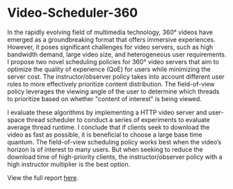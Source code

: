 # Video-Scheduler-360

In the rapidly evolving field of multimedia technology, 360°
videos have emerged as a groundbreaking format that offers
immersive experiences. However, it poses significant challenges for video servers, such as high bandwidth demand,
large video size, and heterogeneous user requirements. I propose two novel scheduling policies for 360°
video servers that aim to optimize the quality of experience
(QoE) for users while minimizing the server cost. The instructor/observer policy takes into account different user
roles to more effectively prioritize content distribution. The
field-of-view policy leverages the viewing angle of the user
to determine which threads to prioritize based on whether
"content of interest" is being viewed.


I evaluate these algorithms by implementing a HTTP video
server and user-space thread scheduler to conduct a series of
experiments to evaluate average thread runtime. I conclude
that if clients seek to download the video as fast as possible,
it is beneficial to choose a large base time quantum. The
field-of-view scheduling policy works best when the video’s
horizon is of interest to many users. But when seeking to
reduce the download time of high-priority clients, the instructor/observer
policy with a high instructor multiplier is
the best option.

View the full report [here](ben_civjan_cs537_final_report.pdf).
